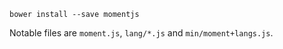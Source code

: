 ```
bower install --save momentjs
```

Notable files are `moment.js`, `lang/*.js` and `min/moment+langs.js`.
